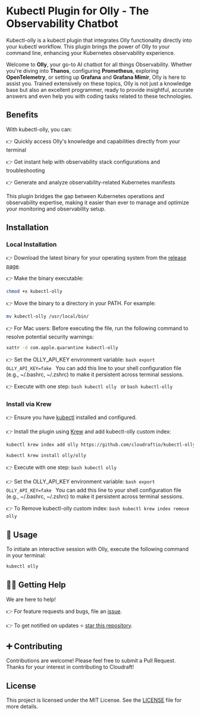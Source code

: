 # Kubectl Plugin for Olly - The Observability Chatbot

Kubectl-olly is a kubectl plugin that integrates Olly functionality directly into your kubectl workflow. This plugin brings the power of Olly to your command line, enhancing your Kubernetes observability experience.

Welcome to **Olly**, your go-to AI chatbot for all things Observability. Whether you're diving into **Thanos**, configuring **Prometheus**, exploring **OpenTelemetry**, or setting up **Grafana** and **Grafana Mimir**, Olly is here to assist you. Trained extensively on these topics, Olly is not just a knowledge base but also an excellent programmer, ready to provide insightful, accurate answers and even help you with coding tasks related to these technologies.

## Benefits

With kubectl-olly, you can:

👉 Quickly access Olly's knowledge and capabilities directly from your terminal

👉 Get instant help with observability stack configurations and troubleshooting

👉 Generate and analyze observability-related Kubernetes manifests

This plugin bridges the gap between Kubernetes operations and observability expertise, making it easier than ever to manage and optimize your monitoring and observability setup.

## Installation

### Local Installation

👉 Download the latest binary for your operating system from the [release page](https://github.com/cloudraftio/kubectl-olly/releases).

👉 Make the binary executable:
   ```bash
   chmod +x kubectl-olly
   ```

👉 Move the binary to a directory in your PATH. For example:
   ```bash
   mv kubectl-olly /usr/local/bin/
   ```

👉 For Mac users: Before executing the file, run the following command to resolve potential security warnings:
   ```bash
   xattr -d com.apple.quarantine kubectl-olly
   ```

👉 Set the OLLY_API_KEY environment variable:
    ```bash
    export OLLY_API_KEY=fake
    ```
    You can add this line to your shell configuration file (e.g., ~/.bashrc, ~/.zshrc) to make it persistent across terminal sessions.

👉 Execute with one step:
    ```bash
    kubectl olly
    ```
    or
    ```bash
    kubectl-olly
    ```

### Install via Krew

👉 Ensure you have [kubectl](https://kubernetes.io/docs/tasks/tools/#kubectl) installed and configured.

👉 Install the plugin using [Krew](https://krew.sigs.k8s.io/) and add kubectl-olly custom index:
   ```bash
   kubectl krew index add olly https://github.com/cloudraftio/kubectl-olly.git
   ```
   ```bash
   kubectl krew install olly/olly
   ```

👉 Execute with one step:
    ```bash
    kubectl olly
    ```

👉 Set the OLLY_API_KEY environment variable:
    ```bash
    export OLLY_API_KEY=fake
    ```
    You can add this line to your shell configuration file (e.g., ~/.bashrc, ~/.zshrc) to make it persistent across terminal sessions.

👉 To Remove kubectl-olly custom index:
    ```bash
    kubectl krew index remove olly
    ```

## 🚊 Usage

To initiate an interactive session with Olly, execute the following command in your terminal:

```bash
kubectl olly
```

## 🙋‍♂️ Getting Help

We are here to help!

👉 For feature requests and bugs, file an [issue](https://github.com/cloudraftio/kubectl-olly/issues).

👉 To get notified on updates ⭐️ [star this repository](https://github.com/cloudraftio/kubectl-olly/stargazers).

## ➕ Contributing

Contributions are welcome! Please feel free to submit a Pull Request. Thanks for your interest in contributing to Cloudraft!

## License

This project is licensed under the MIT License. See the [LICENSE](LICENSE) file for more details.
